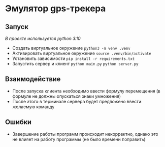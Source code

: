 # Эмулятор gps-трекера

## Запуск
_В проекте используется python 3.10_
- Создать виртуальное окружение `python3 -m venv .venv`
- Активировать виртуальное окружение `source .venv/bin/activate`
- Установить зависимости `pip install -r requirements.txt`
- Запустить сервер и клиент `python main.py` `python server.py`

## Взаимодействие
- После запуска клиента необходимо ввести формулу перемещения (в формуле не должны опускаться знаки умножения)
- После этого в терминале сервера будет предложено ввести желаемую команду

## Ошибки
- Завершение работы программ происходит некорректно, однако это не влияет на работу программы (не было времени поправить)